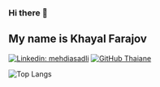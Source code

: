 ### Hi there 👋  
## My name is Khayal Farajov

[![Linkedin: mehdiasadli](https://img.shields.io/badge/-khayaltech-blue?style=flat-square&logo=Linkedin&logoColor=white&link=https://https://www.linkedin.com/in/khayaltech/)](https://www.linkedin.com/in/khayaltech/)
[![GitHub Thaiane](https://img.shields.io/github/followers/mehdiasadli?label=follow&style=social)](https://github.com/khayaltech)


![Top Langs](https://github-readme-stats.vercel.app/api/top-langs/?username=khayaltech&layout=compact&theme=gotham&custom_title=Statistics)
